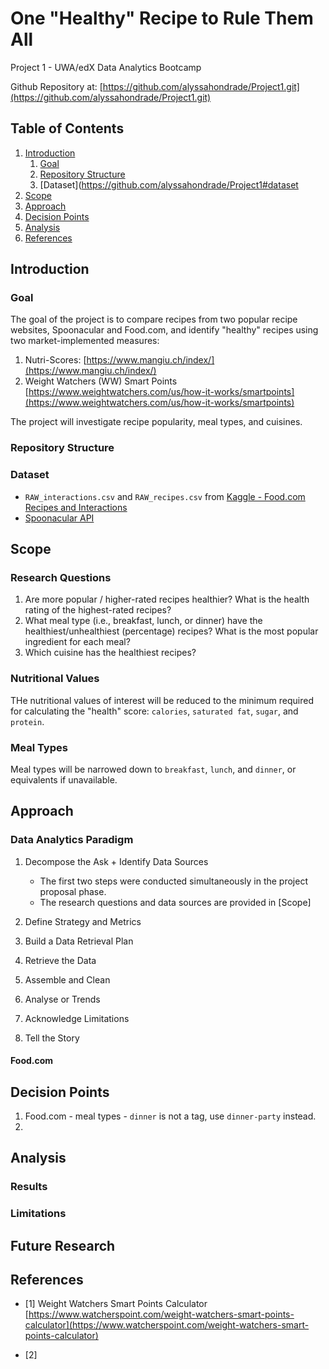 # One "Healthy" Recipe to Rule Them All
Project 1 - UWA/edX Data Analytics Bootcamp

Github Repository at: [https://github.com/alyssahondrade/Project1.git](https://github.com/alyssahondrade/Project1.git)

## Table of Contents
1. [Introduction](https://github.com/alyssahondrade/Project1#introduction)
    1. [Goal](https://github.com/alyssahondrade/Project1#goal)
    2. [Repository Structure](https://github.com/alyssahondrade/Project1#repository-structure)
    3. [Dataset](https://github.com/alyssahondrade/Project1#dataset
2. [Scope](https://github.com/alyssahondrade/Project1#scope)
3. [Approach](https://github.com/alyssahondrade/Project1#approach)
4. [Decision Points](https://github.com/alyssahondrade/Project1#decision-points)
5. [Analysis](https://github.com/alyssahondrade/Project1#analysis)
5. [References](https://github.com/alyssahondrade/Project1#references)

## Introduction
### Goal
The goal of the project is to compare recipes from two popular recipe websites, Spoonacular and Food.com, and identify "healthy" recipes using two market-implemented measures:
1. Nutri-Scores: [https://www.mangiu.ch/index/](https://www.mangiu.ch/index/)
2. Weight Watchers (WW) Smart Points [https://www.weightwatchers.com/us/how-it-works/smartpoints](https://www.weightwatchers.com/us/how-it-works/smartpoints)

The project will investigate recipe popularity, meal types, and cuisines.

### Repository Structure

### Dataset
- `RAW_interactions.csv` and `RAW_recipes.csv` from [Kaggle - Food.com Recipes and Interactions](https://www.kaggle.com/datasets/shuyangli94/food-com-recipes-and-user-interactions?)
- [Spoonacular API](https://spoonacular.com/food-api)

## Scope
### Research Questions
1.	Are more popular / higher-rated recipes healthier? What is the health rating of the highest-rated recipes?
2.	What meal type (i.e., breakfast, lunch, or dinner) have the healthiest/unhealthiest (percentage) recipes? What is the most popular ingredient for each meal?
3.	Which cuisine has the healthiest recipes?

### Nutritional Values
THe nutritional values of interest will be reduced to the minimum required for calculating the "health" score: `calories`, `saturated fat`, `sugar`, and `protein`.

### Meal Types
Meal types will be narrowed down to `breakfast`, `lunch`, and `dinner`, or equivalents if unavailable.

## Approach
### Data Analytics Paradigm
1. Decompose the Ask + Identify Data Sources
    - The first two steps were conducted simultaneously in the project proposal phase.
    - The research questions and data sources are provided in [Scope]

2. Define Strategy and Metrics

3. Build a Data Retrieval Plan

4. Retrieve the Data

5. Assemble and Clean

6. Analyse or Trends

7. Acknowledge Limitations

8. Tell the Story

#### Food.com

## Decision Points
1. Food.com - meal types - `dinner` is not a tag, use `dinner-party` instead.
2. 

## Analysis

### Results

### Limitations


## Future Research

## References
- [1] Weight Watchers Smart Points Calculator [https://www.watcherspoint.com/weight-watchers-smart-points-calculator](https://www.watcherspoint.com/weight-watchers-smart-points-calculator)

- [2]